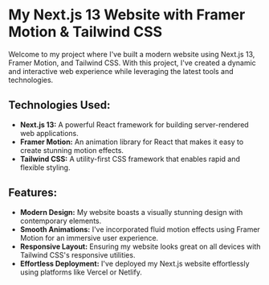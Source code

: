 
# My Next.js 13 Website with Framer Motion & Tailwind CSS

Welcome to my project where I've built a modern website using Next.js 13, Framer Motion, and Tailwind CSS. With this project, I've created a dynamic and interactive web experience while leveraging the latest tools and technologies.

## Technologies Used:
- **Next.js 13:** A powerful React framework for building server-rendered web applications.
- **Framer Motion:** An animation library for React that makes it easy to create stunning motion effects.
- **Tailwind CSS:** A utility-first CSS framework that enables rapid and flexible styling.

## Features:
- **Modern Design:** My website boasts a visually stunning design with contemporary elements.
- **Smooth Animations:** I've incorporated fluid motion effects using Framer Motion for an immersive user experience.
- **Responsive Layout:** Ensuring my website looks great on all devices with Tailwind CSS's responsive utilities.
- **Effortless Deployment:** I've deployed my Next.js website effortlessly using platforms like Vercel or Netlify.

